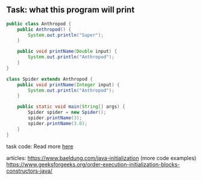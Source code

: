 ## Task: what this program will print

```java
public class Anthropod {
    public Anthropod() {
        System.out.println("Super");
    }

    public void printName(Double input) {
        System.out.println("Anthropod");
    }
}

class Spider extends Anthropod {
    public void printName(Integer input) {
        System.out.println("Anthropod");
    }

    public static void main(String[] args) {
        Spider spider = new Spider();
        spider.printName(3);
        spider.printName(3.0);
    }
}
```
task code: Read more [here](./Anthropod.java)

articles: 
https://www.baeldung.com/java-initialization
(more code examples) https://www.geeksforgeeks.org/order-execution-initialization-blocks-constructors-java/
